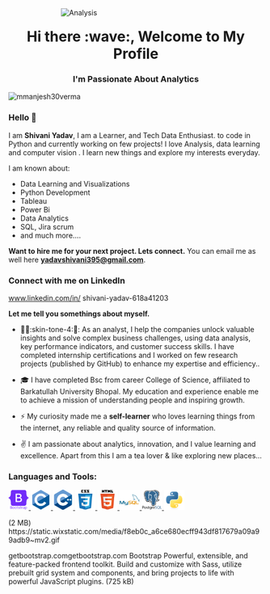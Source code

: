 
<img align="right" text-align="center" alt="Analysis" width="400" src="https://smartpmtraining.com/wp-content/uploads/2023/04/ctivity-rogress-rend62fe2eb248ab8_lg.gif">

<h1 align="center">Hi there :wave:, Welcome to My Profile</h1>
<h3 align="center">I'm Passionate About Analytics</h3>
<p align="left"> <img src="https://komarev.com/ghpvc/?username=mmanjesh30verma&label=Profile%20views&color=0e75b6&style=flat" alt="mmanjesh30verma" /> </p>


### Hello :wave:
I am **Shivani Yadav**, I am a Learner, and Tech Data Enthusiast. to code in Python and currently working on few projects!
I love Analysis, data learning and computer vision . I learn new things and explore my interests everyday.

I am known about:
- Data Learning and Visualizations
- Python Development
- Tableau
- Power Bi
- Data Analytics
- SQL, Jira scrum
- and much more....

**Want to hire me for your next project. Lets connect.**
You can email me as well here **yadavshivani395@gmail.com**.

### Connect with me on LinkedIn
www.linkedin.com/in/
shivani-yadav-618a41203

**Let me tell you somethings about myself.**
 - :technologist::skin-tone-4::telescope:: As an analyst, I help the companies unlock valuable insights and solve complex business challenges, using data analysis, key performance indicators, and customer success skills. I have completed internship certifications and I worked on few research projects (published by GitHub) to enhance my expertise and efficiency..
 - :mortar_board: I have completed Bsc from career College of Science, affiliated to Barkatullah University Bhopal. My education and experience enable me to achieve a mission of understanding people and inspiring growth.
  
 - :zap: My curiosity made me a **self-learner** who loves learning things from the internet, any reliable and quality source of information.
 - :v:  I am passionate about analytics, innovation, and I value learning and excellence. Apart from this I am a tea lover & like exploring new places...
<h3 align="left">Languages and Tools:</h3>
<p align="left"> <a href="https://getbootstrap.com" target="_blank" rel="noreferrer"> <img src="https://raw.githubusercontent.com/devicons/devicon/master/icons/bootstrap/bootstrap-plain-wordmark.svg" alt="bootstrap" width="40" height="40"/> </a> <a href="https://www.cprogramming.com/" target="_blank" rel="noreferrer"> <img src="https://raw.githubusercontent.com/devicons/devicon/master/icons/c/c-original.svg" alt="c" width="40" height="40"/> </a> <a href="https://www.w3schools.com/cpp/" target="_blank" rel="noreferrer"> <img src="https://raw.githubusercontent.com/devicons/devicon/master/icons/cplusplus/cplusplus-original.svg" alt="cplusplus" width="40" height="40"/> </a> <a href="https://www.w3schools.com/css/" target="_blank" rel="noreferrer"> <img src="https://raw.githubusercontent.com/devicons/devicon/master/icons/css3/css3-original-wordmark.svg" alt="css3" width="40" height="40"/> </a> <a href="https://www.djangoproject.com/" target="_blank" rel="noreferrer">  <a href="https://www.w3.org/html/" target="_blank" rel="noreferrer"> <img src="https://raw.githubusercontent.com/devicons/devicon/master/icons/html5/html5-original-wordmark.svg" alt="html5" width="40" height="40"/> </a> <a href="https://www.mysql.com/" target="_blank" rel="noreferrer"> <img src="https://raw.githubusercontent.com/devicons/devicon/master/icons/mysql/mysql-original-wordmark.svg" alt="mysql" width="40" height="40"/> </a> <a href="https://www.postgresql.org" target="_blank" rel="noreferrer"> <img src="https://raw.githubusercontent.com/devicons/devicon/master/icons/postgresql/postgresql-original-wordmark.svg" alt="postgresql" width="40" height="40"/> </a> <a href="https://www.python.org" target="_blank" rel="noreferrer"> <img src="https://raw.githubusercontent.com/devicons/devicon/master/icons/python/python-original.svg" alt="python" width="40" height="40"/> </a> </p>
(2 MB)
https://static.wixstatic.com/media/f8eb0c_a6ce680ecff943df817679a09a99adb9~mv2.gif

getbootstrap.comgetbootstrap.com
Bootstrap
Powerful, extensible, and feature-packed frontend toolkit. Build and customize with Sass, utilize prebuilt grid system and components, and bring projects to life with powerful JavaScript plugins. (725 kB)



